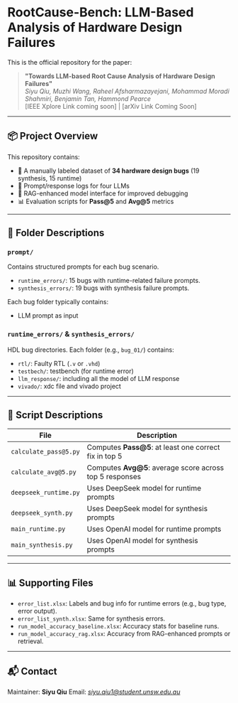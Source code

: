# RootCause-Bench: LLM-Based Analysis of Hardware Design Failures

This is the official repository for the paper:

> **"Towards LLM-based Root Cause Analysis of Hardware Design Failures"**  
> _Siyu Qiu, Muzhi Wang, Raheel Afsharmazayejani, Mohammad Moradi Shahmiri, Benjamin Tan, Hammond Pearce_  
> [IEEE Xplore Link coming soon] | [arXiv Link Coming Soon]

---

## 📦 Project Overview

This repository contains:

- 🐞 A manually labeled dataset of **34 hardware design bugs** (19 synthesis, 15 runtime)
- 💬 Prompt/response logs for four LLMs
- 🧠 RAG-enhanced model interface for improved debugging
- 📊 Evaluation scripts for **Pass@5** and **Avg@5** metrics

---

## 📂 Folder Descriptions

### `prompt/`
Contains structured prompts for each bug scenario.
- `runtime_errors/`: 15 bugs with runtime-related failure prompts.
- `synthesis_errors/`: 19 bugs with synthesis failure prompts.

Each bug folder typically contains:
- LLM prompt as input

### `runtime_errors/` & `synthesis_errors/`
HDL bug directories.
Each folder (e.g., `bug_01/`) contains:
- `rtl/`: Faulty RTL (`.v` or `.vhd`)
- `testbech/`: testbench (for runtime error)
- `llm_response/`: including all the model of LLM response
- `vivado/`: xdc file and vivado project

---

## 📜 Script Descriptions

| File                      | Description                                                  |
|---------------------------|--------------------------------------------------------------|
| `calculate_pass@5.py`     | Computes **Pass@5**: at least one correct fix in top 5       |
| `calculate_avg@5.py`      | Computes **Avg@5**: average score across top 5 responses     |
| `deepseek_runtime.py`     | Uses DeepSeek model for runtime prompts            |
| `deepseek_synth.py`       | Uses DeepSeek model for synthesis prompts                    |
| `main_runtime.py`         | Uses OpenAI model for runtime prompts           |
| `main_synthesis.py`       | Uses OpenAI model for synthesis prompts                                 |

---

## 📊 Supporting Files

- `error_list.xlsx`: Labels and bug info for runtime errors (e.g., bug type, error output).
- `error_list_synth.xlsx`: Same for synthesis errors.
- `run_model_accuracy_baseline.xlsx`: Accuracy stats for baseline runs.
- `run_model_accuracy_rag.xlsx`: Accuracy from RAG-enhanced prompts or retrieval.

---

## 📬 Contact

Maintainer: **Siyu Qiu**
Email: *siyu.qiu1@student.unsw.edu.au*

